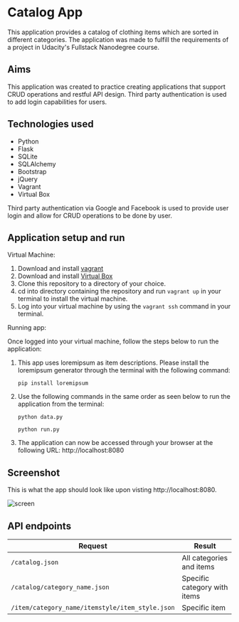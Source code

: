 # Catalog App

This application provides a catalog of clothing items which are sorted in different categories.
The application was made to fulfill the requirements of a project in Udacity's Fullstack Nanodegree course. 

## Aims

This application was created to practice creating applications that support CRUD operations and restful API design. Third party authentication is used to add login capabilities for users.

## Technologies used

* Python
* Flask
* SQLite
* SQLAlchemy
* Bootstrap
* jQuery
* Vagrant
* Virtual Box

Third party authentication via Google and Facebook is used to provide user login and allow for CRUD operations to be done by user.

## Application setup and run

Virtual Machine:
1. Download and install [vagrant](https://www.vagrantup.com/)
2. Download and install [Virtual Box](https://www.virtualbox.org/)
3. Clone this repository to a directory of your choice.
4. cd into directory containing the repository and run `vagrant up` in your terminal to install the virtual machine.
5. Log into your virtual machine by using the `vagrant ssh` command in your terminal.

Running app:

Once logged into your virtual machine, follow the steps below to run the application:

1. This app uses loremipsum as item descriptions. Please install the loremipsum generator through the terminal with the following command:

    `pip install loremipsum`

2. Use the following commands in the same order as seen below to run the application from the terminal:
    
    `python data.py`

    `python run.py`

4. The application can now be accessed through your browser at the following URL: http://localhost:8080

## Screenshot

This is what the app should look like upon visting http://localhost:8080.

![screen](ScreenShot.png)

## API endpoints

| Request | Result |
|--------- | ------ |
| `/catalog.json` | All categories and items |
| `/catalog/category_name.json` | Specific category with items |
| `/item/category_name/itemstyle/item_style.json` | Specific item |